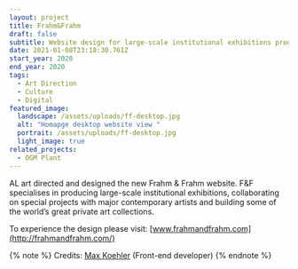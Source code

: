 ```yaml
---
layout: project
title: Frahm&Frahm
draft: false
subtitle: Website design for large-scale institutional exhibitions producers Frahm&Frahm
date: 2021-01-08T23:18:30.761Z
start_year: 2020
end_year: 2020
tags:
  - Art Direction
  - Culture
  - Digital
featured_image:
  landscape: /assets/uploads/ff-desktop.jpg
  alt: "Homapge desktop website view "
  portrait: /assets/uploads/ff-desktop.jpg
  light_image: true
related_projects:
  - OGM Plant
---
```

AL art directed and designed the new Frahm & Frahm website. F&F specialises in producing large-scale institutional exhibitions, collaborating on special projects with major contemporary artists and building some of the world’s great private art collections. 

To experience the design please visit: [www.frahmandfrahm.com](http://frahmandfrahm.com/)

{% note %}
Credits: [Max Koehler](maxkoehler) (Front-end developer)
{% endnote %}